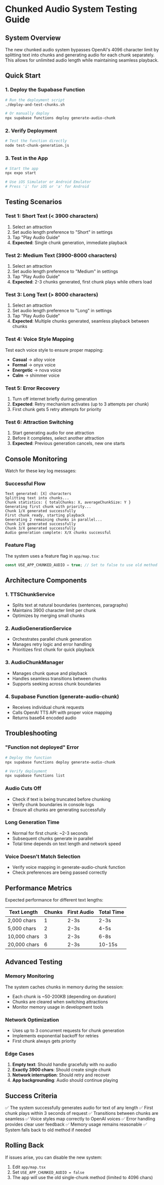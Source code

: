 # Chunked Audio System Testing Guide

## System Overview
The new chunked audio system bypasses OpenAI's 4096 character limit by splitting text into chunks and generating audio for each chunk separately. This allows for unlimited audio length while maintaining seamless playback.

## Quick Start

### 1. Deploy the Supabase Function
```bash
# Run the deployment script
./deploy-and-test-chunks.sh

# Or manually deploy
npx supabase functions deploy generate-audio-chunk
```

### 2. Verify Deployment
```bash
# Test the function directly
node test-chunk-generation.js
```

### 3. Test in the App
```bash
# Start the app
npx expo start

# Use iOS Simulator or Android Emulator
# Press 'i' for iOS or 'a' for Android
```

## Testing Scenarios

### Test 1: Short Text (< 3900 characters)
1. Select an attraction
2. Set audio length preference to "Short" in settings
3. Tap "Play Audio Guide"
4. **Expected**: Single chunk generation, immediate playback

### Test 2: Medium Text (3900-8000 characters)
1. Select an attraction
2. Set audio length preference to "Medium" in settings
3. Tap "Play Audio Guide"
4. **Expected**: 2-3 chunks generated, first chunk plays while others load

### Test 3: Long Text (> 8000 characters)
1. Select an attraction
2. Set audio length preference to "Long" in settings
3. Tap "Play Audio Guide"
4. **Expected**: Multiple chunks generated, seamless playback between chunks

### Test 4: Voice Style Mapping
Test each voice style to ensure proper mapping:
- **Casual** → alloy voice
- **Formal** → onyx voice
- **Energetic** → nova voice
- **Calm** → shimmer voice

### Test 5: Error Recovery
1. Turn off internet briefly during generation
2. **Expected**: Retry mechanism activates (up to 3 attempts per chunk)
3. First chunk gets 5 retry attempts for priority

### Test 6: Attraction Switching
1. Start generating audio for one attraction
2. Before it completes, select another attraction
3. **Expected**: Previous generation cancels, new one starts

## Console Monitoring

Watch for these key log messages:

### Successful Flow
```
Text generated: [X] characters
Splitting text into chunks...
Chunk statistics: { totalChunks: X, averageChunkSize: Y }
Generating first chunk with priority...
Chunk 1/X generated successfully
First chunk ready, starting playback
Generating 2 remaining chunks in parallel...
Chunk 2/X generated successfully
Chunk 3/X generated successfully
Audio generation complete: X/X chunks successful
```

### Feature Flag
The system uses a feature flag in `app/map.tsx`:
```typescript
const USE_APP_CHUNKED_AUDIO = true; // Set to false to use old method
```

## Architecture Components

### 1. TTSChunkService
- Splits text at natural boundaries (sentences, paragraphs)
- Maintains 3900 character limit per chunk
- Optimizes by merging small chunks

### 2. AudioGenerationService
- Orchestrates parallel chunk generation
- Manages retry logic and error handling
- Prioritizes first chunk for quick playback

### 3. AudioChunkManager
- Manages chunk queue and playback
- Handles seamless transitions between chunks
- Supports seeking across chunk boundaries

### 4. Supabase Function (generate-audio-chunk)
- Receives individual chunk requests
- Calls OpenAI TTS API with proper voice mapping
- Returns base64 encoded audio

## Troubleshooting

### "Function not deployed" Error
```bash
# Deploy the function
npx supabase functions deploy generate-audio-chunk

# Verify deployment
npx supabase functions list
```

### Audio Cuts Off
- Check if text is being truncated before chunking
- Verify chunk boundaries in console logs
- Ensure all chunks are generating successfully

### Long Generation Time
- Normal for first chunk: ~2-3 seconds
- Subsequent chunks generate in parallel
- Total time depends on text length and network speed

### Voice Doesn't Match Selection
- Verify voice mapping in generate-audio-chunk function
- Check preferences are being passed correctly

## Performance Metrics

Expected performance for different text lengths:

| Text Length | Chunks | First Audio | Total Time |
|------------|--------|-------------|------------|
| 2,000 chars | 1 | 2-3s | 2-3s |
| 5,000 chars | 2 | 2-3s | 4-5s |
| 10,000 chars | 3 | 2-3s | 6-8s |
| 20,000 chars | 6 | 2-3s | 10-15s |

## Advanced Testing

### Memory Monitoring
The system caches chunks in memory during the session:
- Each chunk is ~50-200KB (depending on duration)
- Chunks are cleared when switching attractions
- Monitor memory usage in development tools

### Network Optimization
- Uses up to 3 concurrent requests for chunk generation
- Implements exponential backoff for retries
- First chunk always gets priority

### Edge Cases
1. **Empty text**: Should handle gracefully with no audio
2. **Exactly 3900 chars**: Should create single chunk
3. **Network interruption**: Should retry and recover
4. **App backgrounding**: Audio should continue playing

## Success Criteria

✅ The system successfully generates audio for text of any length
✅ First chunk plays within 3 seconds of request
✅ Transitions between chunks are seamless
✅ Voice styles map correctly to OpenAI voices
✅ Error handling provides clear user feedback
✅ Memory usage remains reasonable
✅ System falls back to old method if needed

## Rolling Back

If issues arise, you can disable the new system:

1. Edit `app/map.tsx`
2. Set `USE_APP_CHUNKED_AUDIO = false`
3. The app will use the old single-chunk method (limited to 4096 chars)